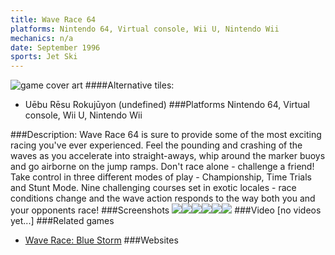 ```yaml
---
title: Wave Race 64
platforms: Nintendo 64, Virtual console, Wii U, Nintendo Wii
mechanics: n/a
date: September 1996
sports: Jet Ski
---
```

![game cover art](//images.igdb.com/igdb/image/upload/t_cover_big/gh08diansmcjd0da7p5l.jpg "Logo Title Text 1")
####Alternative tiles:
* Uēbu Rēsu Rokujūyon (undefined)
###Platforms
Nintendo 64, Virtual console, Wii U, Nintendo Wii

###Description:
Wave Race 64 is sure to provide some of the most exciting racing you've ever experienced. Feel the pounding and crashing of the waves as you accelerate into straight-aways, whip around the marker buoys and go airborne on the jump ramps. Don't race alone - challenge a friend! Take control in three different modes of play - Championship, Time Trials and Stunt Mode. Nine challenging courses set in exotic locales - race conditions change and the wave action responds to the way both you and your opponents race!
###Screenshots
<a target="_blank" rel="noopener noreferrer" href="//images.igdb.com/igdb/image/upload/t_cover_big/ukksc78xwi99x1nlykey.jpg"><img src="//images.igdb.com/igdb/image/upload/t_thumb/ukksc78xwi99x1nlykey.jpg"/></a><a target="_blank" rel="noopener noreferrer" href="//images.igdb.com/igdb/image/upload/t_cover_big/wgvbi9yrbpybw6k41v2e.jpg"><img src="//images.igdb.com/igdb/image/upload/t_thumb/wgvbi9yrbpybw6k41v2e.jpg"/></a><a target="_blank" rel="noopener noreferrer" href="//images.igdb.com/igdb/image/upload/t_cover_big/tvnskhodfdpr6mwcsjhl.jpg"><img src="//images.igdb.com/igdb/image/upload/t_thumb/tvnskhodfdpr6mwcsjhl.jpg"/></a><a target="_blank" rel="noopener noreferrer" href="//images.igdb.com/igdb/image/upload/t_cover_big/yhvgkdgjsc7gtzvpoxd5.jpg"><img src="//images.igdb.com/igdb/image/upload/t_thumb/yhvgkdgjsc7gtzvpoxd5.jpg"/></a><a target="_blank" rel="noopener noreferrer" href="//images.igdb.com/igdb/image/upload/t_cover_big/hsqp6vnuv9xbnsxsssft.jpg"><img src="//images.igdb.com/igdb/image/upload/t_thumb/hsqp6vnuv9xbnsxsssft.jpg"/></a><a target="_blank" rel="noopener noreferrer" href="//images.igdb.com/igdb/image/upload/t_cover_big/rrxnoswzgmhqicgz9izd.jpg"><img src="//images.igdb.com/igdb/image/upload/t_thumb/rrxnoswzgmhqicgz9izd.jpg"/></a>
###Video
[no videos yet...]
###Related games
* [Wave Race: Blue Storm](/games/wave-race-blue-storm-4232/)
###Websites


